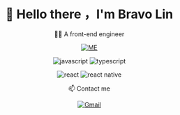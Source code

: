 <div align='center'>

<h1>
  <b>
 👋 Hello there ，I'm Bravo Lin
  </b>
</h1>

  👨‍💻 A front-end engineer
<br/>

<a href="https://www.bravolin.me">

![ME](https://img.shields.io/badge/website-000000?style=for-the-badge&logo=About.ME&logoColor=white)

</a>

<div align="center">

  ![javascript](https://img.shields.io/badge/javascript-F7DF1E?logo=javascript&logoColor=222222&style=for-the-badge)
  ![typescript](https://img.shields.io/badge/typescript-007ACC?logo=typescript&logoColor=ffffff&style=for-the-badge)
  
  ![react](https://img.shields.io/badge/React-20232A?style=for-the-badge&logo=react&logoColor=61DAFB)
  ![react native](https://img.shields.io/badge/React_Native-20232A?style=for-the-badge&logo=react&logoColor=61DAFB)

</div>

  📫 Contact me

<a href="mailto:bravolin9527@gmail.com.com">![Gmail](https://img.shields.io/badge/Gmail-bravolin9527@gmail.com-666666?style=for-the-badge&logo=gmail&logoColor=ffffff&labelColor=D14836)


</a>

</div>
